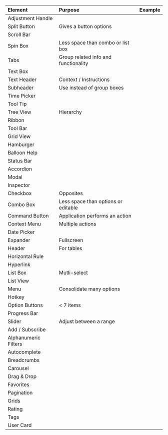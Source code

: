 | Element | Purpose | Example |
| :------ | :------ | :-----: |
| Adjustment Handle | | |
| Split Button | Gives a button options | |
| Scroll Bar | | |
| Spin Box | Less space than combo or list box | |
| Tabs | Group related info and functionality | |
| Text Box | | |
| Text Header | Context / Instructions | |
| Subheader | Use instead of group boxes | |
| Time Picker | | |
| Tool Tip | | |
| Tree View | Hierarchy | |
| Ribbon | | |
| Tool Bar | | |
| Grid View | | |
| Hamburger | | |
| Balloon Help | | |
| Status Bar | | |
| Accordion | | |
| Modal | | |
| Inspector | | |
| Checkbox | Opposites | |
| Combo Box | Less space than options or editable | |
| Command Button | Application performs an action | |
| Context Menu | Multiple actions | |
| Date Picker | | |
| Expander | Fullscreen | |
| Header | For tables | |
| Horizontal Rule | | |
| Hyperlink | | |
| List Box | Mutli-select | |
| List View | | |
| Menu | Consolidate many options | |
| Hotkey | | |
| Option Buttons | < 7 items | |
| Progress Bar | | |
| Slider | Adjust between a range | |
| Add / Subscribe | | |
| Alphanumeric Filters | | |
| Autocomplete | | |
| Breadcrumbs | | |
| Carousel | | |
| Drag & Drop | | |
| Favorites | | |
| Pagination | | |
| Grids | | |
| Rating | | |
| Tags | | |
| User Card | | |
